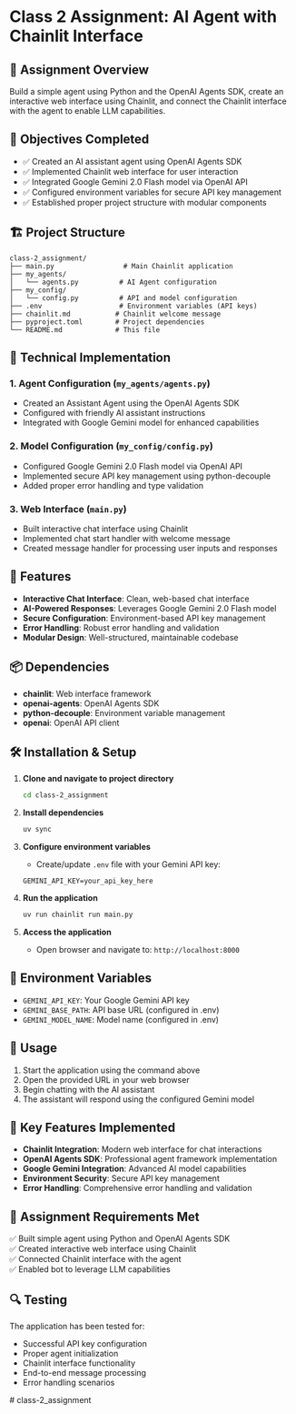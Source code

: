 # Class 2 Assignment: AI Agent with Chainlit Interface

## 📘 Assignment Overview
Build a simple agent using Python and the OpenAI Agents SDK, create an interactive web interface using Chainlit, and connect the Chainlit interface with the agent to enable LLM capabilities.

## 🎯 Objectives Completed
- ✅ Created an AI assistant agent using OpenAI Agents SDK
- ✅ Implemented Chainlit web interface for user interaction
- ✅ Integrated Google Gemini 2.0 Flash model via OpenAI API
- ✅ Configured environment variables for secure API key management
- ✅ Established proper project structure with modular components

## 🏗️ Project Structure
```
class-2_assignment/
├── main.py                 # Main Chainlit application
├── my_agents/
│   └── agents.py          # AI Agent configuration
├── my_config/
│   └── config.py          # API and model configuration
├── .env                   # Environment variables (API keys)
├── chainlit.md           # Chainlit welcome message
├── pyproject.toml        # Project dependencies
└── README.md             # This file
```

## 🔧 Technical Implementation

### 1. Agent Configuration (`my_agents/agents.py`)
- Created an Assistant Agent using the OpenAI Agents SDK
- Configured with friendly AI assistant instructions
- Integrated with Google Gemini model for enhanced capabilities

### 2. Model Configuration (`my_config/config.py`)
- Configured Google Gemini 2.0 Flash model via OpenAI API
- Implemented secure API key management using python-decouple
- Added proper error handling and type validation

### 3. Web Interface (`main.py`)
- Built interactive chat interface using Chainlit
- Implemented chat start handler with welcome message
- Created message handler for processing user inputs and responses

## 🚀 Features
- **Interactive Chat Interface**: Clean, web-based chat interface
- **AI-Powered Responses**: Leverages Google Gemini 2.0 Flash model
- **Secure Configuration**: Environment-based API key management
- **Error Handling**: Robust error handling and validation
- **Modular Design**: Well-structured, maintainable codebase

## 📦 Dependencies
- **chainlit**: Web interface framework
- **openai-agents**: OpenAI Agents SDK
- **python-decouple**: Environment variable management
- **openai**: OpenAI API client

## 🛠️ Installation & Setup

1. **Clone and navigate to project directory**
   ```bash
   cd class-2_assignment
   ```

2. **Install dependencies**
   ```bash
   uv sync
   ```

3. **Configure environment variables**
   - Create/update `.env` file with your Gemini API key:
   ```
   GEMINI_API_KEY=your_api_key_here
   ```

4. **Run the application**
   ```bash
   uv run chainlit run main.py
   ```

5. **Access the application**
   - Open browser and navigate to: `http://localhost:8000`

## 🔐 Environment Variables
- `GEMINI_API_KEY`: Your Google Gemini API key
- `GEMINI_BASE_PATH`: API base URL (configured in .env)
- `GEMINI_MODEL_NAME`: Model name (configured in .env)

## 💬 Usage
1. Start the application using the command above
2. Open the provided URL in your web browser
3. Begin chatting with the AI assistant
4. The assistant will respond using the configured Gemini model

## 🎨 Key Features Implemented
- **Chainlit Integration**: Modern web interface for chat interactions
- **OpenAI Agents SDK**: Professional agent framework implementation
- **Google Gemini Integration**: Advanced AI model capabilities
- **Environment Security**: Secure API key management
- **Error Handling**: Comprehensive error handling and validation

## 📝 Assignment Requirements Met
✅ Built simple agent using Python and OpenAI Agents SDK  
✅ Created interactive web interface using Chainlit  
✅ Connected Chainlit interface with the agent  
✅ Enabled bot to leverage LLM capabilities  

## 🔍 Testing
The application has been tested for:
- Successful API key configuration
- Proper agent initialization
- Chainlit interface functionality
- End-to-end message processing
- Error handling scenarios

#   c l a s s - 2 _ a s s i g n m e n t  
 